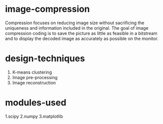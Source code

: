 # image-compression
Compression focuses on reducing image size without sacrificing the uniqueness and information included in the original. 
The goal of image compression coding is to save the picture as little as feasible in a bitstream and to display the decoded image as accurately as possible on the monitor.

# design-techniques

1. K-means clustering
2. Image pre-processing
3. Image reconstruction

# modules-used
1.scipy
2.numpy
3.matplotlib
